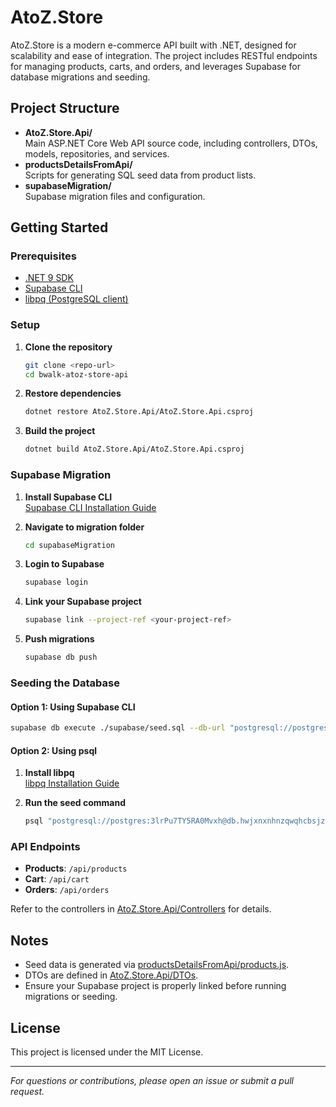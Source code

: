 # AtoZ.Store

AtoZ.Store is a modern e-commerce API built with .NET, designed for scalability and ease of integration. The project includes RESTful endpoints for managing products, carts, and orders, and leverages Supabase for database migrations and seeding.

## Project Structure

- **AtoZ.Store.Api/**  
  Main ASP.NET Core Web API source code, including controllers, DTOs, models, repositories, and services.
- **productsDetailsFromApi/**  
  Scripts for generating SQL seed data from product lists.
- **supabaseMigration/**  
  Supabase migration files and configuration.

## Getting Started

### Prerequisites

- [.NET 9 SDK](https://dotnet.microsoft.com/download)
- [Supabase CLI](https://supabase.com/docs/guides/cli)
- [libpq (PostgreSQL client)](https://www.postgresql.org/docs/current/libpq.html)

### Setup

1. **Clone the repository**
   ```sh
   git clone <repo-url>
   cd bwalk-atoz-store-api
   ```

2. **Restore dependencies**
   ```sh
   dotnet restore AtoZ.Store.Api/AtoZ.Store.Api.csproj
   ```

3. **Build the project**
   ```sh
   dotnet build AtoZ.Store.Api/AtoZ.Store.Api.csproj
   ```

### Supabase Migration

1. **Install Supabase CLI**  
   [Supabase CLI Installation Guide](https://supabase.com/docs/guides/cli/installation)

2. **Navigate to migration folder**
   ```sh
   cd supabaseMigration
   ```

3. **Login to Supabase**
   ```sh
   supabase login
   ```

4. **Link your Supabase project**
   ```sh
   supabase link --project-ref <your-project-ref>
   ```

5. **Push migrations**
   ```sh
   supabase db push
   ```

### Seeding the Database

#### Option 1: Using Supabase CLI

```sh
supabase db execute ./supabase/seed.sql --db-url "postgresql://postgres:3lrPu7TY5RA0Mvxh@db.hwjxnxnhnzqwqhcbsjzm.supabase.co:5432/postgres"
```

#### Option 2: Using psql

1. **Install libpq**  
   [libpq Installation Guide](https://www.postgresql.org/docs/current/libpq.html)

2. **Run the seed command**
   ```sh
   psql "postgresql://postgres:3lrPu7TY5RA0Mvxh@db.hwjxnxnhnzqwqhcbsjzm.supabase.co:5432/postgres" -f supabase/seed.sql
   ```

### API Endpoints

- **Products**: `/api/products`
- **Cart**: `/api/cart`
- **Orders**: `/api/orders`

Refer to the controllers in [AtoZ.Store.Api/Controllers](AtoZ.Store.Api/Controllers) for details.

## Notes

- Seed data is generated via [productsDetailsFromApi/products.js](productsDetailsFromApi/products.js).
- DTOs are defined in [AtoZ.Store.Api/DTOs](AtoZ.Store.Api/DTOs).
- Ensure your Supabase project is properly linked before running migrations or seeding.

## License

This project is licensed under the MIT License.

---

*For questions or contributions, please open an issue or submit a pull request.*